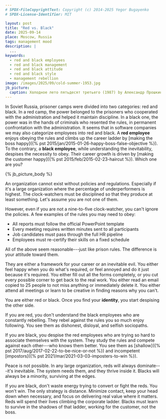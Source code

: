 ```yaml
---
# SPDX-FileCopyrightText: Copyright (c) 2014-2025 Yegor Bugayenko
# SPDX-License-Identifier: MIT

layout: post
title: "Red vs. Black"
date: 2025-09-14
place: Moscow, Russia
tags: management mood
description: |
  ...
keywords:
  - red and black employees
  - red and black management
  - red and black attitude
  - red and black style
  - management rebellion
image: /images/2025/09/cold-summer-1953.jpg
jb_picture:
  caption: Холодное лето пятьдесят третьего (1987) by Александр Прошкин
---
```


In Soviet Russia, prisoner camps were divided into two categories: red and black.
In a red camp, the power belonged to the prisoners who cooperated with the administration and helped it maintain discipline.
In a black one, the power was in the hands of criminals who resented the rules, in permanent confrontation with the administration.
It seems that in software companies we may also categorize employees into red and black.
A **red employee** enjoys obeying the rules and climbs up the career ladder by [making the boss happy]({% pst 2015/jan/2015-01-26-happy-boss-false-objective %}).
To the contrary, a **black employee**, while understanding the inevitability, despises the necessity to obey.
Their career growth is driven by [making the customer happy]({% pst 2015/feb/2015-02-23-haircut %}).
Which one are you?

<!--more-->

{% jb_picture_body %}

An organization cannot exist without policies and regulations.
Especially if it's a large organization where the percentage of underperformers is highest.
The clock-watchers must be disciplined so that they produce at least something.
Let's assume you are not one of them.

However, even if you are not a nine-to-five clock-watcher, you can't ignore the policies.
A few examples of the rules you may need to obey:

* All reports must follow the official PowerPoint template
* Every meeting requires written minutes sent to all participants
* Job candidates must pass through the full HR pipeline
* Employees must re-certify their skills on a fixed schedule

All of the above seem reasonable---just like prison rules.
The difference is your attitude toward them.

They are either a framework for your career or an inevitable evil.
You either feel happy when you do what's required, or feel annoyed and do it just because it's required.
You either fill out all the forms completely, or you cut every possible corner to get back to the real work.
You either read an email copied to 25 people to not miss anything or immediately delete it.
You either attend all meetings or learn to be creative in finding reasons why you can't.

You are either red or black.
Once you find your **identity**, you start despising the other side.

If you are red, you don't understand the black employees who are constantly rebelling.
They rebel against the rules you so much enjoy following.
You see them as dishonest, disloyal, and selfish sociopaths.

If you are black, you despise the red employees who are trying so hard to associate themselves with the system.
They study the rules and compete against each other---who knows them better.
You see them as [shallow]({% pst 2017/aug/2017-02-22-to-be-nice-or-not %}) and incompetent [impostors]({% pst 2021/mar/2021-03-03-imposters-to-win %}).

Peace is not possible.
In any large organization, reds will always dominate---it's inevitable.
The system needs them, and they thrive inside it.
Blacks will always be a minority, surviving at the edges.

If you are black, don't waste energy trying to convert or fight the reds.
You won't win.
The only strategy is distance.
Minimize contact, keep your head down when necessary, and focus on delivering real value where it matters.
Reds will spend their lives climbing the corporate ladder.
Blacks must learn to survive in the shadows of that ladder, working for the customer, not the boss.
